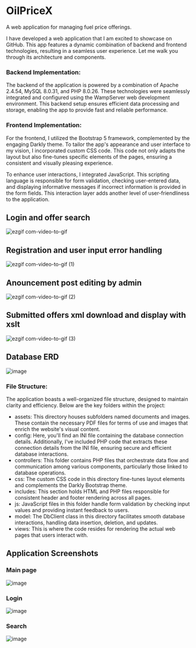 # OilPriceX
A web application for managing fuel price offerings.

I have developed a web application that I am excited to showcase on GitHub. This app features a dynamic combination of backend and frontend technologies, resulting in a seamless user experience. Let me walk you through its architecture and components.

### Backend Implementation:
The backend of the application is powered by a combination of Apache 2.4.54, MySQL 8.0.31, and PHP 8.0.26. These technologies were seamlessly integrated and configured using the WampServer web development environment. This backend setup ensures efficient data processing and storage, enabling the app to provide fast and reliable performance.

### Frontend Implementation:
For the frontend, I utilized the Bootstrap 5 framework, complemented by the engaging Darkly theme. To tailor the app's appearance and user interface to my vision, I incorporated custom CSS code. This code not only adapts the layout but also fine-tunes specific elements of the pages, ensuring a consistent and visually pleasing experience.

To enhance user interactions, I integrated JavaScript. This scripting language is responsible for form validation, checking user-entered data, and displaying informative messages if incorrect information is provided in the form fields. This interaction layer adds another level of user-friendliness to the application.


## Login and offer search 
![ezgif com-video-to-gif](https://github.com/PanosEko/OilPriceX/assets/93736094/df140a94-84d2-4a5f-b995-ef66445b5291)

## Registration and user input error handling 
![ezgif com-video-to-gif (1)](https://github.com/PanosEko/OilPriceX/assets/93736094/a08a9ad8-7d17-4ec6-8233-9fbf5bfa2b66)

## Anouncement post editing by admin
![ezgif com-video-to-gif (2)](https://github.com/PanosEko/OilPriceX/assets/93736094/ff51778a-fc3e-464f-89cd-42050f2c7499)

## Submitted offers xml download and display with xslt
![ezgif com-video-to-gif (3)](https://github.com/PanosEko/OilPriceX/assets/93736094/5a2d3ba0-7b73-4848-94e0-faae2cfa1b5b)

## Database ERD
![image](https://github.com/PanosEko/OilPriceX/assets/93736094/72f966df-6d6e-4ea7-8634-c02e9f82bea2)

### File Structure:
The application boasts a well-organized file structure, designed to maintain clarity and efficiency. Below are the key folders within the project:

- assets: This directory houses subfolders named documents and images. These contain the necessary PDF files for terms of use and images that enrich the website's visual content.
- config: Here, you'll find an INI file containing the database connection details. Additionally, I've included PHP code that extracts these connection details from the INI file, ensuring secure and efficient database interactions.
- controllers: This folder contains PHP files that orchestrate data flow and communication among various components, particularly those linked to database operations.
- css: The custom CSS code in this directory fine-tunes layout elements and complements the Darkly Bootstrap theme.
- includes: This section holds HTML and PHP files responsible for consistent header and footer rendering across all pages.
- js: JavaScript files in this folder handle form validation by checking input values and providing instant feedback to users.
- model: The DbClient class in this directory facilitates smooth database interactions, handling data insertion, deletion, and updates.
- views: This is where the code resides for rendering the actual web pages that users interact with.

## Application Screenshots
### Main page
![image](https://github.com/PanosEko/OilPriceX/assets/93736094/48d6a1b4-803f-41f3-8f26-2fbae35bfe8d)
### Login
![image](https://github.com/PanosEko/OilPriceX/assets/93736094/bd947e16-66d4-4098-8e1d-bdf4b50a1a34)
### Search 
![image](https://github.com/PanosEko/OilPriceX/assets/93736094/61d69eec-5201-46a3-88d1-698da9bb9d8c)

